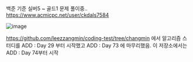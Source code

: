 백준 기준 실버5 ~ 골드1 문제 풀이중..
https://www.acmicpc.net/user/ckdals7584

![image](https://user-images.githubusercontent.com/64303390/142371168-8e88ef35-a0e7-477a-a39d-8feff3049ecf.png)

https://github.com/leezzangmin/coding-test/tree/changmin 에서 알고리즘 스터디를 ADD : Day 29 부터 시작했고 ADD : Day 73 에 마무리했음. 이 저장소에서는 ADD : Day 74부터 시작
